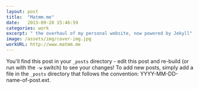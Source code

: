 ```yaml
---
layout: post
title:  "Matmm.me"
date:   2013-09-28 15:46:59
categories: work
excerpt: " the overhaul of my personal website, now powered by Jekyll"
image: /assets/img/cover-img.jpg
workURL: http://www.matmm.me
---
```


You'll find this post in your `_posts` directory - edit this post and re-build (or run with the `-w` switch) to see your changes!
To add new posts, simply add a file in the `_posts` directory that follows the convention: YYYY-MM-DD-name-of-post.ext.